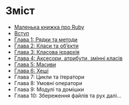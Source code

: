 # Зміст

* [Маленька книжка про Ruby](/README.md)
* [Вступ](/chapters/00-Introduction.md)
* [Глава 1: Рядки та методи](/chapters/01-Strings-and-Methods.md)
* [Глава 2: Класи та об’єкти](/chapters/02-Classes-and-Objects.md)
* [Глава 3: Класова ієрархія](/chapters/03-Class-Hierarchies.md)
* [Глава 4: Аксесори, атрибути, змінні класів](/chapters/04-Accessors-Attributes-Class-Variables.md)
* [Глава 5: Масиви](/chapters/05-Arrays.m)
* [Глава 6: Хеші](/chapters/06-Hashes.md)
* Глава 7: Цикли та ітератори
* Глава 8: Умовні оператори
* Глава 9: Модулі та домішки
* Глава 10: Збереження файлів та рух далі…
